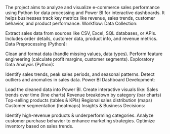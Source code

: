 The project aims to analyze and visualize e-commerce sales performance using Python for data processing and Power BI for interactive dashboards. 
It helps businesses track key metrics like revenue, sales trends, customer behavior, and product performance.
Workflow:
Data Collection:

Extract sales data from sources like CSV, Excel, SQL databases, or APIs.
Includes order details, customer data, product info, and revenue metrics.
Data Preprocessing (Python):

Clean and format data (handle missing values, data types).
Perform feature engineering (calculate profit margins, customer segments).
Exploratory Data Analysis (Python):

Identify sales trends, peak sales periods, and seasonal patterns.
Detect outliers and anomalies in sales data.
Power BI Dashboard Development:

Load the cleaned data into Power BI.
Create interactive visuals like:
Sales trends over time (line charts)
Revenue breakdown by category (bar charts)
Top-selling products (tables & KPIs)
Regional sales distribution (maps)
Customer segmentation (heatmaps)
Insights & Business Decisions:

Identify high-revenue products & underperforming categories.
Analyze customer purchase behavior to enhance marketing strategies.
Optimize inventory based on sales trends.
